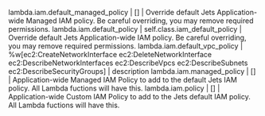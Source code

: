 lambda.iam.default_managed_policy | [] | Override default Jets Application-wide Managed IAM policy. Be careful overriding, you may remove required permissions.
lambda.iam.default_policy | self.class.iam_default_policy | Override default Jets Application-wide IAM policy. Be careful overriding, you may remove required permissions.
lambda.iam.default_vpc_policy | %w[ec2:CreateNetworkInterface ec2:DeleteNetworkInterface ec2:DescribeNetworkInterfaces ec2:DescribeVpcs ec2:DescribeSubnets ec2:DescribeSecurityGroups] | description
lambda.iam.managed_policy | [] | Application-wide Managed IAM Policy to add to the default Jets IAM policy. All Lambda fuctions will have this.
lambda.iam.policy | [] | Application-wide Custom IAM Policy to add to the Jets default IAM policy. All Lambda fuctions will have this.